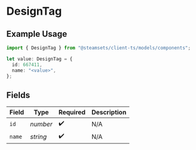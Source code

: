 # DesignTag

## Example Usage

```typescript
import { DesignTag } from "@steamsets/client-ts/models/components";

let value: DesignTag = {
  id: 667411,
  name: "<value>",
};
```

## Fields

| Field              | Type               | Required           | Description        |
| ------------------ | ------------------ | ------------------ | ------------------ |
| `id`               | *number*           | :heavy_check_mark: | N/A                |
| `name`             | *string*           | :heavy_check_mark: | N/A                |